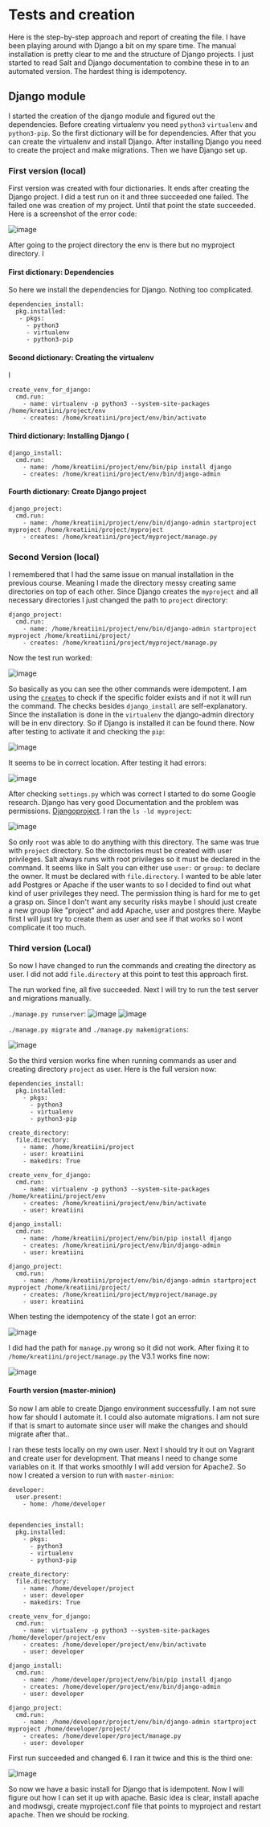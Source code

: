 # Tests and creation
Here is the step-by-step approach and report of creating the file. I have been playing around with Django a bit on my spare time. The manual installation is pretty clear to me and the structure of Django projects. I just started to read Salt and Django documentation to combine these in to an automated version. The hardest thing is idempotency.

## Django module
I started the creation of the django module and figured out the dependencies. Before creating virtualenv you need `python3` `virtualenv` and `python3-pip`. So the first dictionary will be for dependencies. After that you can create the virtualenv and install Django. After installing Django you need to create the project and make migrations. Then we have Django set up. 

### First version (local)
First version was created with four dictionaries. It ends after creating the Django project. I did a test run on it and three succeeded one failed. The failed one was creation of my project. Until that point the state succeeded. Here is a screenshot of the error code:

![image](https://github.com/user-attachments/assets/ac7f3e79-1b02-4be4-8ce4-693d13d0bc99)

After going to the project directory the env is there but no myproject directory. I 
#### First dictionary: Dependencies
So here we install the dependencies for Django. Nothing too complicated.

~~~
dependencies_install:
  pkg.installed:
   - pkgs:
     - python3
     - virtualenv
     - python3-pip

~~~

#### Second dictionary: Creating the virtualenv

I
~~~
create_venv_for_django:
  cmd.run:
    - name: virtualenv -p python3 --system-site-packages  /home/kreatiini/project/env
    - creates: /home/kreatiini/project/env/bin/activate

~~~

#### Third dictionary: Installing Django (

~~~
django_install:
  cmd.run:
    - name: /home/kreatiini/project/env/bin/pip install django
    - creates: /home/kreatiini/project/env/bin/django-admin
~~~

#### Fourth dictionary: Create Django project

~~~
django_project:
  cmd.run:
    - name: /home/kreatiini/project/env/bin/django-admin startproject myproject /home/kreatiini/project/myproject
    - creates: /home/kreatiini/project/myproject/manage.py
~~~

### Second Version (local)
I remembered that I had the same issue on manual installation in the previous course. Meaning I made the directory messy creating same directories on top of each other. Since Django creates the `myproject` and all necessary directories I just changed the path to `project` directory:
~~~
django_project:
  cmd.run:
    - name: /home/kreatiini/project/env/bin/django-admin startproject myproject /home/kreatiini/project/
    - creates: /home/kreatiini/project/myproject/manage.py
~~~

Now the test run worked:

![image](https://github.com/user-attachments/assets/21b8132f-91c5-4b29-8e37-34887f11fde2)

So basically as you can see the other commands were idempotent. I am using the [`creates`](https://docs.saltproject.io/en/latest/ref/states/all/salt.states.cmd.html)  to check if the specific folder exists and if not it will run the command. The checks besides `django_install` are self-explanatory. Since the installation is done in the `virtualenv` the django-admin directory will be in env directory. So if Django is installed it can be found there. Now after testing to activate it and checking the `pip`:

![image](https://github.com/user-attachments/assets/0dde8ef4-9f89-4be7-8d23-b2806754428d)

It seems to be in correct location. After testing it had errors:

![image](https://github.com/user-attachments/assets/85a3eda7-e610-4328-a86e-5632bc18e336)

After checking `settings.py` which was correct I started to do some Google research. Django has very good Documentation and the problem was permissions. [Djangoproject](https://code.djangoproject.com/wiki/NewbieMistakes#DjangosaysUnabletoOpenDatabaseFilewhenusingSQLite3). I ran the `ls -ld myproject`:

![image](https://github.com/user-attachments/assets/c1e4fab2-6ee6-43e3-8a16-cbe31fb8a96b)

So only `root` was able to do anything with this directory. The same was true with `project` directory. So the directories must be created with user privileges. Salt always runs with root privileges so it must be declared in the command. It seems like in Salt you can either use `user:` or `group:` to declare the owner. It must be declared with `file.directory`. I wanted to be able later add Postgres or Apache if the user wants to so I decided to find out what kind of user privileges they need. The permission thing is hard for me to get a grasp on. Since I don't want any security risks maybe I should just create a new group like "project" and add Apache, user and postgres there. Maybe first I will just try to create them as user and see if that works so I wont complicate it too much.

### Third version (Local)
So now I have changed to run the commands and creating the directory as user. I did not add `file.directory` at this point to test this approach first.

The run worked fine, all five succeeded. Next I will try to run the test server and migrations manually.

`./manage.py runserver`:
![image](https://github.com/user-attachments/assets/e5f6f1c2-b680-4a02-8b47-3eb6b075d465)
![image](https://github.com/user-attachments/assets/d7cd1ade-c5bd-452a-8cdc-1103c7922057)

`./manage.py migrate` and `./manage.py makemigrations`:

![image](https://github.com/user-attachments/assets/fcb2482e-9d15-471a-8e54-0f4c9fdfaf6a)

So the third version works fine when running commands as user and creating directory `project` as user. Here is the full version now:

~~~
dependencies_install:
  pkg.installed:
    - pkgs:
      - python3
      - virtualenv
      - python3-pip

create_directory:
  file.directory:
    - name: /home/kreatiini/project
    - user: kreatiini
    - makedirs: True

create_venv_for_django:
  cmd.run:
    - name: virtualenv -p python3 --system-site-packages /home/kreatiini/project/env
    - creates: /home/kreatiini/project/env/bin/activate
    - user: kreatiini

django_install:
  cmd.run:
    - name: /home/kreatiini/project/env/bin/pip install django
    - creates: /home/kreatiini/project/env/bin/django-admin
    - user: kreatiini

django_project:
  cmd.run:
    - name: /home/kreatiini/project/env/bin/django-admin startproject myproject /home/kreatiini/project/
    - creates: /home/kreatiini/project/myproject/manage.py
    - user: kreatiini

~~~

When testing the idempotency of the state I got an error:

![image](https://github.com/user-attachments/assets/4194e71a-86c3-4162-8b56-6e4fa668f59e)

I did had the path for `manage.py` wrong so it did not work. After fixing it to `/home/kreatiini/project/manage.py` the V3.1 works fine now:

![image](https://github.com/user-attachments/assets/490a28a7-e356-436b-b14f-1660ef6511b7)

#### Fourth version (master-minion)
So now I am able to create Django environment successfully. I am not sure how far should I automate it. I could also automate migrations. I am not sure if that is smart to automate since user will make the changes and should migrate after that.. 

I ran these tests locally on my own user. Next I should try it out on Vagrant and create user for development. That means I need to change some variables on it. If that works smoothly I will add version for Apache2. So now I created a version to run with `master-minion`:

~~~
developer:
  user.present:
    - home: /home/developer


dependencies_install:
  pkg.installed:
    - pkgs:
      - python3
      - virtualenv
      - python3-pip

create_directory:
  file.directory:
    - name: /home/developer/project
    - user: developer
    - makedirs: True

create_venv_for_django:
  cmd.run:
    - name: virtualenv -p python3 --system-site-packages /home/developer/project/env
    - creates: /home/developer/project/env/bin/activate
    - user: developer

django_install:
  cmd.run:
    - name: /home/developer/project/env/bin/pip install django
    - creates: /home/developer/project/env/bin/django-admin
    - user: developer

django_project:
  cmd.run:
    - name: /home/developer/project/env/bin/django-admin startproject myproject /home/developer/project/
    - creates: /home/developer/project/manage.py
    - user: developer
~~~

First run succeeded and changed 6. I ran it twice and this is the third one:

![image](https://github.com/user-attachments/assets/d7698fa7-d5bd-4a72-8bdd-8768b92b169c)

So now we have a basic install for Django that is idempotent. Now I will figure out how I can set it up with apache. Basic idea is clear, install apache and modwsgi, create myproject.conf file that points to myproject and restart apache. Then we should be rocking. 
